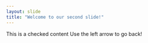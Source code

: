 ```yaml
---
layout: slide
title: "Welcome to our second slide!"
---
```

This is a checked content
Use the left arrow to go back!